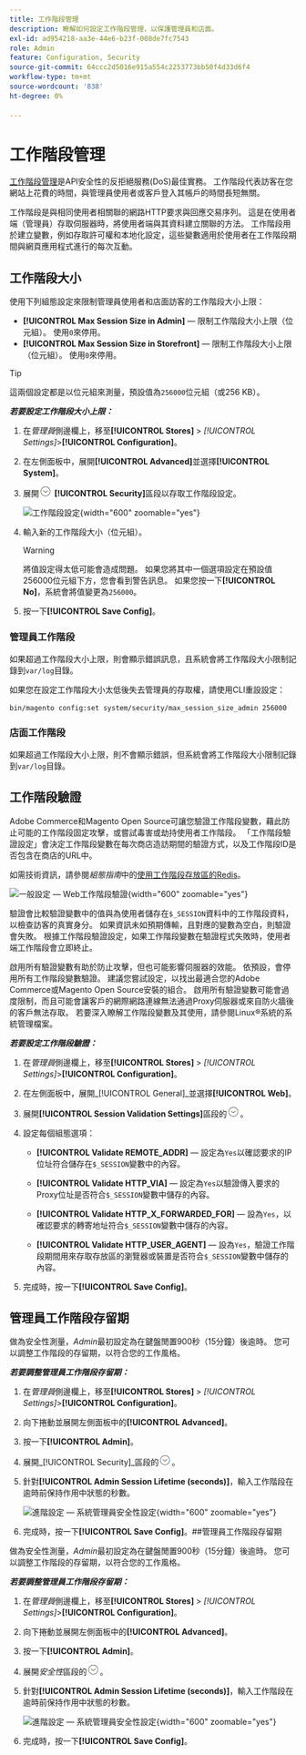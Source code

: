 ```yaml
---
title: 工作階段管理
description: 瞭解如何設定工作階段管理，以保護管理員和店面。
exl-id: ad954218-aa3e-44e6-b23f-008de7fc7543
role: Admin
feature: Configuration, Security
source-git-commit: 64ccc2d5016e915a554c2253773bb50f4d33d6f4
workflow-type: tm+mt
source-wordcount: '838'
ht-degree: 0%

---
```


# 工作階段管理

[工作階段管理](https://cheatsheetseries.owasp.org/cheatsheets/Session_Management_Cheat_Sheet.html)是API安全性的反拒絕服務(DoS)最佳實務。 工作階段代表訪客在您網站上花費的時間，與管理員使用者或客戶登入其帳戶的時間長短無關。

工作階段是與相同使用者相關聯的網路HTTP要求與回應交易序列。 這是在使用者端（管理員）存取伺服器時，將使用者端與其資料建立關聯的方法。 工作階段用於建立變數，例如存取許可權和本地化設定，這些變數適用於使用者在工作階段期間與網頁應用程式進行的每次互動。

## 工作階段大小

使用下列組態設定來限制管理員使用者和店面訪客的工作階段大小上限：

- **[!UICONTROL Max Session Size in Admin]** — 限制工作階段大小上限（位元組）。 使用`0`來停用。
- **[!UICONTROL Max Session Size in Storefront]** — 限制工作階段大小上限（位元組）。 使用`0`來停用。

>[!TIP]
>
>這兩個設定都是以位元組來測量，預設值為`256000`位元組（或256 KB）。

**_若要設定工作階段大小上限：_**

1. 在&#x200B;_管理員_&#x200B;側邊欄上，移至&#x200B;**[!UICONTROL Stores]** > _[!UICONTROL Settings]_>**[!UICONTROL Configuration]**。

1. 在左側面板中，展開&#x200B;**[!UICONTROL Advanced]**&#x200B;並選擇&#x200B;**[!UICONTROL System]**。

1. 展開![擴充選擇器](../assets/icon-display-expand.png) **[!UICONTROL Security]**&#x200B;區段以存取工作階段設定。

   ![工作階段設定](../configuration-reference/advanced/assets/system-security.png){width="600" zoomable="yes"}

1. 輸入新的工作階段大小（位元組）。

   >[!WARNING]
   >
   >將值設定得太低可能會造成問題。 如果您將其中一個選項設定在預設值256000位元組下方，您會看到警告訊息。 如果您按一下&#x200B;**[!UICONTROL No]**，系統會將值變更為`256000`。

1. 按一下&#x200B;**[!UICONTROL Save Config]**。

### 管理員工作階段

如果超過工作階段大小上限，則會顯示錯誤訊息，且系統會將工作階段大小限制記錄到`var/log`目錄。

如果您在設定工作階段大小太低後失去管理員的存取權，請使用CLI重設設定：

```bash
bin/magento config:set system/security/max_session_size_admin 256000
```

### 店面工作階段

如果超過工作階段大小上限，則不會顯示錯誤，但系統會將工作階段大小限制記錄到`var/log`目錄。

## 工作階段驗證

Adobe Commerce和Magento Open Source可讓您驗證工作階段變數，藉此防止可能的工作階段固定攻擊，或嘗試毒害或劫持使用者工作階段。 「工作階段驗證設定」會決定工作階段變數在每次商店造訪期間的驗證方式，以及工作階段ID是否包含在商店的URL中。

如需技術資訊，請參閱&#x200B;_組態指南_&#x200B;中的[使用工作階段存放區的Redis](https://experienceleague.adobe.com/docs/commerce-operations/configuration-guide/cache/redis/redis-session.html)。

![一般設定 — Web工作階段驗證](../configuration-reference/general/assets/web-session-validation-settings.png){width="600" zoomable="yes"}

驗證會比較驗證變數中的值與為使用者儲存在`$_SESSION`資料中的工作階段資料，以檢查訪客的真實身分。 如果資訊未如預期傳輸，且對應的變數為空白，則驗證會失敗。 根據工作階段驗證設定，如果工作階段變數在驗證程式失敗時，使用者端工作階段會立即終止。

啟用所有驗證變數有助於防止攻擊，但也可能影響伺服器的效能。 依預設，會停用所有工作階段變數驗證。 建議您嘗試設定，以找出最適合您的Adobe Commerce或Magento Open Source安裝的組合。 啟用所有驗證變數可能會過度限制，而且可能會讓客戶的網際網路連線無法通過Proxy伺服器或來自防火牆後的客戶無法存取。 若要深入瞭解工作階段變數及其使用，請參閱Linux®系統的系統管理檔案。

**_若要設定工作階段驗證：_**

1. 在&#x200B;_管理員_&#x200B;側邊欄上，移至&#x200B;**[!UICONTROL Stores]** > _[!UICONTROL Settings]_>**[!UICONTROL Configuration]**。

1. 在左側面板中，展開&#x200B;_[!UICONTROL General]_並選擇&#x200B;**[!UICONTROL Web]**。

1. 展開&#x200B;**[!UICONTROL Session Validation Settings]**&#x200B;區段的![擴充選擇器](../assets/icon-display-expand.png)。

1. 設定每個組態選項：

   - **[!UICONTROL Validate REMOTE_ADDR]** — 設定為`Yes`以確認要求的IP位址符合儲存在`$_SESSION`變數中的內容。

   - **[!UICONTROL Validate HTTP_VIA]** — 設定為`Yes`以驗證傳入要求的Proxy位址是否符合`$_SESSION`變數中儲存的內容。

   - **[!UICONTROL Validate HTTP_X_FORWARDED_FOR]** — 設為`Yes`，以確認要求的轉寄地址符合`$_SESSION`變數中儲存的內容。

   - **[!UICONTROL Validate HTTP_USER_AGENT]** — 設為`Yes`，驗證工作階段期間用來存取存放區的瀏覽器或裝置是否符合`$_SESSION`變數中儲存的內容。

1. 完成時，按一下&#x200B;**[!UICONTROL Save Config]**。

## 管理員工作階段存留期

做為安全性測量，_Admin_&#x200B;最初設定為在鍵盤閒置900秒（15分鐘）後逾時。 您可以調整工作階段的存留期，以符合您的工作風格。

**_若要調整管理員工作階段存留期：_**

1. 在&#x200B;_管理員_&#x200B;側邊欄上，移至&#x200B;**[!UICONTROL Stores]** > _[!UICONTROL Settings]_>**[!UICONTROL Configuration]**。

1. 向下捲動並展開左側面板中的&#x200B;**[!UICONTROL Advanced]**。

1. 按一下&#x200B;**[!UICONTROL Admin]**。

1. 展開&#x200B;_[!UICONTROL Security]_區段的![擴充選擇器](../assets/icon-display-expand.png)。

1. 針對&#x200B;**[!UICONTROL Admin Session Lifetime (seconds)]**，輸入工作階段在逾時前保持作用中狀態的秒數。

   ![進階設定 — 系統管理員安全性設定](../configuration-reference/advanced/assets/admin-security.png){width="600" zoomable="yes"}

1. 完成時，按一下&#x200B;**[!UICONTROL Save Config]**。##管理員工作階段存留期

做為安全性測量，_Admin_&#x200B;最初設定為在鍵盤閒置900秒（15分鐘）後逾時。 您可以調整工作階段的存留期，以符合您的工作風格。

**_若要調整管理員工作階段存留期：_**

1. 在&#x200B;_管理員_&#x200B;側邊欄上，移至&#x200B;**[!UICONTROL Stores]** > _[!UICONTROL Settings]_>**[!UICONTROL Configuration]**。

1. 向下捲動並展開左側面板中的&#x200B;**[!UICONTROL Advanced]**。

1. 按一下&#x200B;**[!UICONTROL Admin]**。

1. 展開&#x200B;_安全性_&#x200B;區段的![擴充選擇器](../assets/icon-display-expand.png)。

1. 針對&#x200B;**[!UICONTROL Admin Session Lifetime (seconds)]**，輸入工作階段在逾時前保持作用中狀態的秒數。

   ![進階設定 — 系統管理員安全性設定](../configuration-reference/advanced/assets/admin-security.png){width="600" zoomable="yes"}

1. 完成時，按一下&#x200B;**[!UICONTROL Save Config]**。
